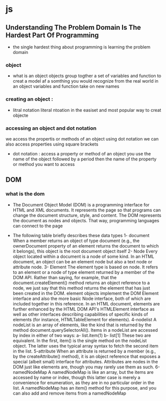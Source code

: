 # js 
## Understanding The Problem Domain Is The Hardest Part Of Programming

- the single hardest thing about programming is learning the problem domain 

### object 
 - what is an object 
objects group togther a set of variables and function to creat a model af a somthing 
you would recognize from the real world in an object variables and function take on new names 

### creating an object : 
- litral notation 
literal ntoation in the easiset and most popular way to creat objecte 

### accessing an object and dot notation 
we access the propertis or methods of an object using dot notation 
we can also access properties using square brackets 

- dot notation : access a property or method of an object you use the name of the object followed by a period
then the name of the property or method you want to access 

## DOM 
### what is the dom 
- The Document Object Model (DOM) is a programming interface for HTML and XML documents. It represents the page so that programs can change the document structure, style, and content.
 The DOM represents the document as nodes and objects. That way, programming languages can connect to the page

- The following table briefly describes these data types 
1- document 
When a member returns an object of type document (e.g., the ownerDocument property of an element returns the document to which it belongs),
 this object is the root document object itself
2- Node 
Every object located within a document is a node of some kind. 
In an HTML document, an object can be an element node but also a text node or attribute node.
3- Element
The element type is based on node. It refers to an element or a node of type element returned by a member of the DOM API. 
Rather than saying, for example, that the document.createElement() method returns an object reference to a node, 
we just say that this method returns the element that has just been created in the DOM. element objects implement the DOM Element interface and also the more basic Node interface, 
both of which are included together in this reference. In an HTML document, elements are further enhanced by the HTML DOM API's
 HTMLElement interface as well as other interfaces describing capabilities of specific kinds of elements (for instance, HTMLTableElement for <table> elements).
4-nodelist
A nodeList is an array of elements, like the kind that is returned by the method document.querySelectorAll().
 Items in a nodeList are accessed by index in either of two ways:
a- list.item(1)
b- list[1] 
These two are equivalent. In the first, item() is the single method on the nodeList object.
 The latter uses the typical array syntax to fetch the second item in the list.
5-attribute 
When an attribute is returned by a member (e.g., by the createAttribute() method), 
it is an object reference that exposes a special (albeit small) interface for attributes. 
Attributes are nodes in the DOM just like elements are, though you may rarely use them as such.
6-namedNodeMap 
A namedNodeMap is like an array, but the items are accessed by name or index,
 though this latter case is merely a convenience for enumeration, as they are in no particular order in the list.
 A namedNodeMap has an item() method for this purpose, and you can also add and remove items from a namedNodeMap


